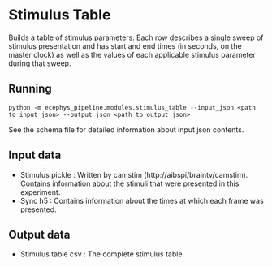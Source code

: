 Stimulus Table
==============
Builds a table of stimulus parameters. Each row describes a single sweep of stimulus presentation and has start and end times (in seconds, on the master clock) 
as well as the values of each applicable stimulus parameter during that sweep.


Running
-------
```
python -m ecephys_pipeline.modules.stimulus_table --input_json <path to input json> --output_json <path to output json>
```
See the schema file for detailed information about input json contents.


Input data
----------
- Stimulus pickle : Written by camstim (http://aibspi/braintv/camstim). Contains information about the stimuli that were 
presented in this experiment.
- Sync h5 : Contains information about the times at which each frame was presented.


Output data
-----------
- Stimulus table csv : The complete stimulus table.

